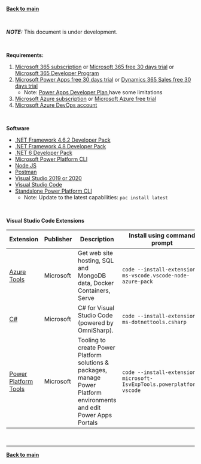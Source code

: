 [**Back to main**](./README.md)

 <br/>

 **_NOTE:_**  This document is under development.

 <br/>

**Requirements:**
1. [Microsoft 365 subscription](https://www.microsoft.com/en-us/microsoft-365/) or [Microsoft 365 free 30 days trial](https://www.microsoft.com/en-us/microsoft-365/try) or [Microsoft 365 Developer Program](https://developer.microsoft.com/en-us/microsoft-365/dev-program)
2. [Microsoft Power Apps free 30 days trial](https://powerapps.microsoft.com/) or [Dynamics 365 Sales free 30 days trial](https://dynamics.microsoft.com/en-us/dynamics-365-free-trial/)
   - Note: [Power Apps Developer Plan ](https://powerapps.microsoft.com/en-us/developerplan/) have some limitations
4. [Microsoft Azure subscription](https://azure.microsoft.com/en-us/pricing/purchase-options/pay-as-you-go/) or [Microsoft Azure free trial](https://azure.microsoft.com/en-us/free/)
5. [Microsoft Azure DevOps account](https://dev.azure.com)

 <br/>


**Software**
- [.NET Framework 4.6.2 Developer Pack](https://dotnet.microsoft.com/download/dotnet-framework/net462)
- [.NET Framework 4.8 Developer Pack](https://dotnet.microsoft.com/en-us/download/dotnet-framework/net48)
- [.NET 6 Developer Pack](https://dotnet.microsoft.com/en-us/download/dotnet/6.0)
- [Microsoft Power Platform CLI](https://docs.microsoft.com/en-us/powerapps/maker/portals/power-apps-cli)
- [Node JS](https://nodejs.org/en/)
- [Postman](https://www.getpostman.com/)
- [Visual Studio 2019 or 2020](https://visualstudio.microsoft.com/downloads/)
- [Visual Studio Code](https://code.visualstudio.com)
- [Standalone Power Platform CLI](https://aka.ms/PowerAppsCLI)
    - Note: Update to the latest capabilities: ```pac install latest```

 <br/>

**Visual Studio Code Extensions**

| Extension | Publisher | Description | Install using command prompt |
| --- | --- | ---- | ---- |
| [Azure Tools](https://marketplace.visualstudio.com/items?itemName=ms-vscode.vscode-node-azure-pack) | Microsoft | Get web site hosting, SQL and MongoDB data, Docker Containers, Serve | ```code --install-extension ms-vscode.vscode-node-azure-pack ```|  
| [C#](https://marketplace.visualstudio.com/items?itemName=ms-dotnettools.csharp) | Microsoft | C# for Visual Studio Code (powered by OmniSharp). | ```code --install-extension ms-dotnettools.csharp``` |
|[Power Platform Tools](https://docs.microsoft.com/en-us/powerapps/maker/portals/power-apps-cli) | Microsoft | Tooling to create Power Platform solutions & packages, manage Power Platform environments and edit Power Apps Portals | ```code --install-extension microsoft-IsvExpTools.powerplatform-vscode``` |

 <br/>

---

[**Back to main**](./README.md)
